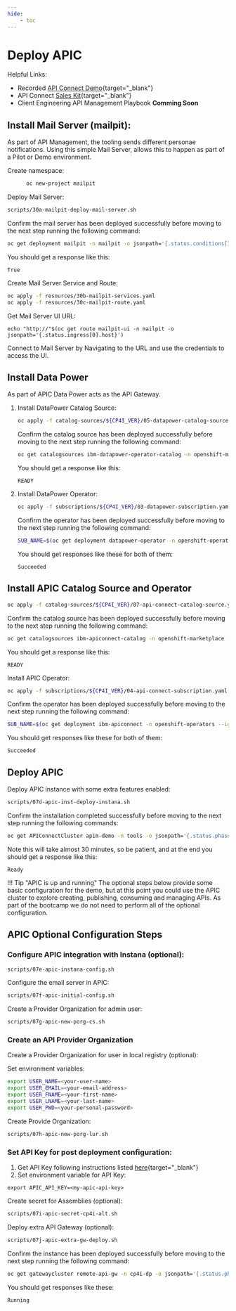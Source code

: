```yaml
---
hide:
    - toc
---
```


# Deploy APIC

Helpful Links:

- Recorded [API Connect Demo](https://ibm.seismic.com/Link/Content/DCMJhGFHMVbpD8QMCfBPmcDjXMCP){target="_blank"}
- API Connect [Sales Kit](https://ibm.seismic.com/Link/Content/DCq968bc9p2qhGCJQ24JHWPGMC83){target="_blank"}
- Client Engineering API Management Playbook **Comming Soon**

## Install Mail Server (mailpit):

As part of API Management, the tooling sends different personae notifications.  Using this simple Mail Server, allows this to happen as part of a Pilot or Demo environment.

Create namespace:

```bash
      oc new-project mailpit
```

Deploy Mail Server:

```bash
scripts/30a-mailpit-deploy-mail-server.sh
```

Confirm the mail server has been deployed successfully before moving to the next step running the following command:
```bash
oc get deployment mailpit -n mailpit -o jsonpath='{.status.conditions[1].status}';echo
```
You should get a response like this:
```
True
```

Create Mail Server Service and Route:
```bash
oc apply -f resources/30b-mailpit-services.yaml
oc apply -f resources/30c-mailpit-route.yaml
```

Get Mail Server UI URL:
```
echo "http://"$(oc get route mailpit-ui -n mailpit -o jsonpath='{.status.ingress[0].host}')
```

Connect to Mail Server by Navigating to the URL and use the credentials to access the UI.

## Install Data Power

As part of APIC Data Power acts as the API Gateway.

1. Install DataPower Catalog Source:
   ```bash
   oc apply -f catalog-sources/${CP4I_VER}/05-datapower-catalog-source.yaml
   ```
   Confirm the catalog source has been deployed successfully before moving to the next step running the following command: 
   ```bash
   oc get catalogsources ibm-datapower-operator-catalog -n openshift-marketplace -o jsonpath='{.status.connectionState.lastObservedState}';echo
   ```
   You should get a response like this:
   ```
   READY
   ```
2. Install DataPower Operator:
   ```bash
   oc apply -f subscriptions/${CP4I_VER}/03-datapower-subscription.yaml 
   ```
   Confirm the operator has been deployed successfully before moving to the next step running the following command:
   ```bash
   SUB_NAME=$(oc get deployment datapower-operator -n openshift-operators --ignore-not-found -o jsonpath='{.metadata.labels.olm\.owner}');if [ ! -z "$SUB_NAME" ]; then oc get csv/$SUB_NAME --ignore-not-found -o jsonpath='{.status.phase}';fi;echo 
   ```
   You should get responses like these for both of them:
   ```
   Succeeded
   ```
## Install APIC Catalog Source and Operator
   
```bash
oc apply -f catalog-sources/${CP4I_VER}/07-api-connect-catalog-source.yaml
```
   
Confirm the catalog source has been deployed successfully before moving to the next step running the following command: 
```bash
oc get catalogsources ibm-apiconnect-catalog -n openshift-marketplace -o jsonpath='{.status.connectionState.lastObservedState}';echo
```
You should get a response like this:
```
READY
```

Install APIC Operator:
```bash
oc apply -f subscriptions/${CP4I_VER}/04-api-connect-subscription.yaml 
```

Confirm the operator has been deployed successfully before moving to the next step running the following command:
```bash
SUB_NAME=$(oc get deployment ibm-apiconnect -n openshift-operators --ignore-not-found -o jsonpath='{.metadata.labels.olm\.owner}');if [ ! -z "$SUB_NAME" ]; then oc get csv/$SUB_NAME --ignore-not-found -o jsonpath='{.status.phase}';fi;echo   
```

You should get responses like these for both of them:
```
Succeeded
```

## Deploy APIC

Deploy APIC instance with some extra features enabled:

```bash
scripts/07d-apic-inst-deploy-instana.sh
```

Confirm the installation completed successfully before moving to the next step running the following commands:
```bash
oc get APIConnectCluster apim-demo -n tools -o jsonpath='{.status.phase}';echo
```
Note this will take almost 30 minutes, so be patient, and at the end you should get a response like this:
```
Ready
```

!!! Tip "APIC is up and running"
   The optional steps below provide some basic configuration for the demo, but at this point you could use the APIC cluster to explore creating, publishing, consuming and managing APIs.  As part of the bootcamp we do not need to perform all of the optional configuration.


## APIC Optional Configuration Steps

### Configure APIC integration with Instana (optional):
```bash
scripts/07e-apic-instana-config.sh
```

Configure the email server in APIC:
```bash
scripts/07f-apic-initial-config.sh
```

Create a Provider Organization for admin user:
```bash
scripts/07g-apic-new-porg-cs.sh
```

### Create an API Provider Organization

Create a Provider Organization for user in local registry (optional):

Set environment variables:
```bash
export USER_NAME=<your-user-name>
export USER_EMAIL=<your-email-address>
export USER_FNAME=<your-first-name>
export USER_LNAME=<your-last-name>
export USER_PWD=<your-personal-password>
```

Create Provide Organization:
```bash
scripts/07h-apic-new-porg-lur.sh
```

### Set API Key for post deployment configuration:

1. Get API Key following instructions listed [here](https://www.ibm.com/docs/en/api-connect/10.0.x?topic=applications-managing-platform-rest-api-keys#taskcapim_mng_apikeys__steps__1){target="_blank"}
2. Set environment variable for API Key:
```
export APIC_API_KEY=<my-apic-api-key>
```

Create secret for Assemblies (optional):
```bash
scripts/07i-apic-secret-cp4i-alt.sh
```
Deploy extra API Gateway (optional):
```bash
scripts/07j-apic-extra-gw-deploy.sh
```
Confirm the instance has been deployed successfully before moving to the next step running the following command:
```bash
oc get gatewaycluster remote-api-gw -n cp4i-dp -o jsonpath='{.status.phase}';echo
```
You should get responses like these:
```
Running
```

